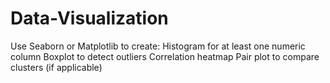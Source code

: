 # Data-Visualization
Use Seaborn or Matplotlib to create: Histogram for at least one numeric column Boxplot to detect outliers Correlation heatmap Pair plot to compare clusters (if applicable)

